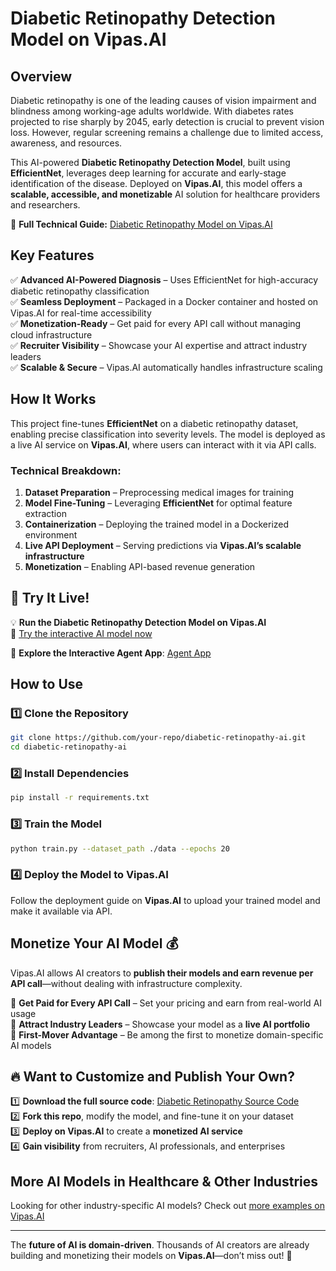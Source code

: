 # Diabetic Retinopathy Detection Model on Vipas.AI

## Overview
Diabetic retinopathy is one of the leading causes of vision impairment and blindness among working-age adults worldwide. With diabetes rates projected to rise sharply by 2045, early detection is crucial to prevent vision loss. However, regular screening remains a challenge due to limited access, awareness, and resources.

This AI-powered **Diabetic Retinopathy Detection Model**, built using **EfficientNet**, leverages deep learning for accurate and early-stage identification of the disease. Deployed on **Vipas.AI**, this model offers a **scalable, accessible, and monetizable** AI solution for healthcare providers and researchers.

🔗 **Full Technical Guide:** [Diabetic Retinopathy Model on Vipas.AI](https://www.linkedin.com/pulse/diabetic-retinopathy-model-vipasai-vinay-jayanna-rpp5c/)

## Key Features
✅ **Advanced AI-Powered Diagnosis** – Uses EfficientNet for high-accuracy diabetic retinopathy classification  
✅ **Seamless Deployment** – Packaged in a Docker container and hosted on Vipas.AI for real-time accessibility  
✅ **Monetization-Ready** – Get paid for every API call without managing cloud infrastructure  
✅ **Recruiter Visibility** – Showcase your AI expertise and attract industry leaders  
✅ **Scalable & Secure** – Vipas.AI automatically handles infrastructure scaling  

## How It Works
This project fine-tunes **EfficientNet** on a diabetic retinopathy dataset, enabling precise classification into severity levels. The model is deployed as a live AI service on **Vipas.AI**, where users can interact with it via API calls.

### Technical Breakdown:
1. **Dataset Preparation** – Preprocessing medical images for training  
2. **Model Fine-Tuning** – Leveraging **EfficientNet** for optimal feature extraction  
3. **Containerization** – Deploying the trained model in a Dockerized environment  
4. **Live API Deployment** – Serving predictions via **Vipas.AI’s scalable infrastructure**  
5. **Monetization** – Enabling API-based revenue generation  

## 🚀 Try It Live!
💡 **Run the Diabetic Retinopathy Detection Model on Vipas.AI**  
🔗 [Try the interactive AI model now](https://www.vipas.ai/models/mdl-u28qo4e90ri0a)  

🔗 **Explore the Interactive Agent App**: [Agent App](https://www.vipas.ai/apps/app-a9hcz5tdih0dd)

## How to Use
### 1️⃣ Clone the Repository
```sh
git clone https://github.com/your-repo/diabetic-retinopathy-ai.git
cd diabetic-retinopathy-ai
```

### 2️⃣ Install Dependencies
```sh
pip install -r requirements.txt
```

### 3️⃣ Train the Model
```sh
python train.py --dataset_path ./data --epochs 20
```

### 4️⃣ Deploy the Model to Vipas.AI
Follow the deployment guide on **Vipas.AI** to upload your trained model and make it available via API.

## Monetize Your AI Model 💰
Vipas.AI allows AI creators to **publish their models and earn revenue per API call**—without dealing with infrastructure complexity.

🔹 **Get Paid for Every API Call** – Set your pricing and earn from real-world AI usage  
🔹 **Attract Industry Leaders** – Showcase your model as a **live AI portfolio**  
🔹 **First-Mover Advantage** – Be among the first to monetize domain-specific AI models  

## 🔥 Want to Customize and Publish Your Own?
1️⃣ **Download the full source code**: [Diabetic Retinopathy Source Code](https://utils.vipas.ai/vps-ipynb/diaetic_retinopathy/diabetic_retinopathy.zip)  
2️⃣ **Fork this repo**, modify the model, and fine-tune it on your dataset  
3️⃣ **Deploy on Vipas.AI** to create a **monetized AI service**  
4️⃣ **Gain visibility** from recruiters, AI professionals, and enterprises  

## More AI Models in Healthcare & Other Industries
Looking for other industry-specific AI models? Check out [more examples on Vipas.AI](https://www.vipas.ai/ai-creators#examples)  

---

The **future of AI is domain-driven**. Thousands of AI creators are already building and monetizing their models on **Vipas.AI**—don’t miss out! 🚀

